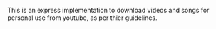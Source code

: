 This is an express implementation to download videos and songs for personal use from youtube, as per thier guidelines.
